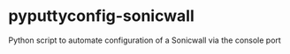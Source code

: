 # pyputtyconfig-sonicwall
Python script to automate configuration of a Sonicwall via the console port

